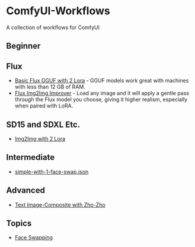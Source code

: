 # ComfyUI-Workflows
A collection of workflows for ComfyUI

## Beginner

## Flux
* [Basic Flux GGUF with 2 Lora](flux/Flux_GGUF_with_2_Lora.json) - GGUF models work great with machines with less than 12 GB of RAM.
* [Flux Img2Img Improver](flux/Flux_Image_Improver_img2img.json) - Load any image and it will apply a gentle pass through the Flux model you choose, giving it higher realism, especially when paired with LoRA.

## SD15 and SDXL Etc.
* [Img2Img with 2 Lora](sd/SD15_2ndPass_2_LoRA_img2img.json)

## Intermediate

* [simple-with-1-face-swap.json](simple-with-1-face-swap.json)

## Advanced

* [Text Image-Composite with Zho-Zho]([https://github.com/ZHO-ZHO-ZHO/ComfyUI-Text_Image-Composite)

## Topics

* [Face Swapping](face-swapping/README.md)
